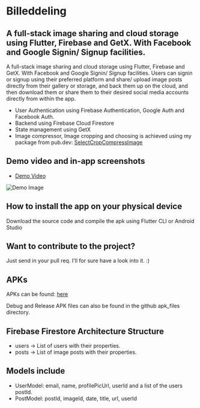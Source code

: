 # Billeddeling

## A full-stack image sharing and cloud storage using Flutter, Firebase and GetX. With Facebook and Google Signin/ Signup facilities.

A full-stack image sharing and cloud storage using Flutter, Firebase and GetX. With Facebook and Google Signin/ Signup facilities. Users can signin or signup using their preferred platform and share/ upload image posts directly from their gallery or storage, and back them up on the cloud, and then download them or share them to their desired social media accounts directly from within the app.

* User Authentication using Firebase Authentication, Google Auth and Facebook Auth.
* Backend using Firebase Cloud Firestore
* State management using GetX
* Image compressor, Image cropping and choosing is achieved using my package from pub.dev: [SelectCropCompressImage](https://pub.dev/packages/selectcropcompressimage)

## Demo video and in-app screenshots

* [Demo Video](https://youtu.be/Mregnso6uLg)

![Demo Image](https://github.com/llKYOTOll/Billeddeling_Tikweb_TechnicalCodingTest_App/blob/master/assets/promotional_image/promotional_img.png?raw=true)

## How to install the app on your physical device

Download the source code and compile the apk using Flutter CLI or Android Studio

## Want to contribute to the project? 

Just send in your pull req. I'll for sure have a look into it. :)

## APKs

APKs can be found: [here](https://drive.google.com/drive/folders/1uJOkFjLKxMm0jRECrq9ruT29ZszCIt4z?usp=sharing)

Debug and Release APK files can also be found in the github apk_files directory.

## Firebase Firestore Architecture Structure

- users -> List of users with their properties.
- posts -> List of image posts with their properties.

## Models include

- UserModel: email, name, profilePicUrl, userId and a list of the users postId.
- PostModel: postId, imageId, date, title, url, userId

